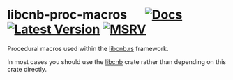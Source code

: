 # libcnb-proc-macros &emsp; [![Docs]][docs.rs] [![Latest Version]][crates.io] [![MSRV]][install-rust]

Procedural macros used within the [libcnb.rs](https://github.com/heroku/libcnb.rs) framework.

In most cases you should use the [libcnb](https://crates.io/crates/libcnb) crate rather than
depending on this crate directly.

[Docs]: https://img.shields.io/docsrs/libcnb-proc-macros
[docs.rs]: https://docs.rs/libcnb-proc-macros/latest/libcnb_proc_macros/
[Latest Version]: https://img.shields.io/crates/v/libcnb-proc-macros.svg
[crates.io]: https://crates.io/crates/libcnb-proc-macros
[MSRV]: https://img.shields.io/badge/MSRV-rustc_1.59+-lightgray.svg
[install-rust]: https://www.rust-lang.org/tools/install
